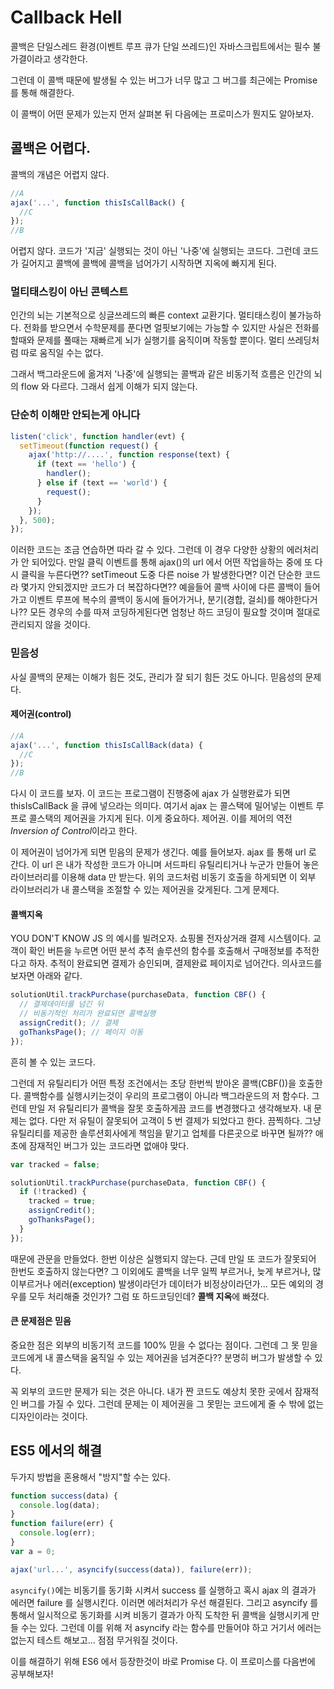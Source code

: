 # Callback Hell

콜백은 단일스레드 환경(이벤트 루프 큐가 단일 쓰레드)인 자바스크립트에서는 필수 불가결이라고 생각한다.

그런데 이 콜백 때문에 발생될 수 있는 버그가 너무 많고 그 버그를 최근에는 Promise 를 통해 해결한다.

이 콜백이 어떤 문제가 있는지 먼저 살펴본 뒤 다음에는 프로미스가 뭔지도 알아보자.

## 콜백은 어렵다.

콜백의 개념은 어렵지 않다.

```javascript
//A
ajax('...', function thisIsCallBack() {
  //C
});
//B
```

어렵지 않다. 코드가 '지금' 실행되는 것이 아닌 '나중'에 실행되는 코드다. 그런데 코드가 길어지고 콜백에 콜백에 콜백을 넘어가기 시작하면 지옥에 빠지게 된다.

### 멀티태스킹이 아닌 콘텍스트

인간의 뇌는 기본적으로 싱글쓰레드의 빠른 context 교환기다. 멀티태스킹이 불가능하다. 전화를 받으면서 수학문제를 푼다면 얼핏보기에는 가능할 수 있지만 사실은 전화를 할때와 문제를 풀때는 재빠르게 뇌가 실행기를 움직이며 작동할 뿐이다. 멀티 쓰레딩처럼 따로 움직일 수는 없다.

그래서 백그라운드에 옮겨저 '나중'에 실행되는 콜백과 같은 비동기적 흐름은 인간의 뇌의 flow 와 다르다. 그래서 쉽게 이해가 되지 않는다.

### 단순히 이해만 안되는게 아니다

```javascript
listen('click', function handler(evt) {
  setTimeout(function request() {
    ajax('http://....', function response(text) {
      if (text == 'hello') {
        handler();
      } else if (text == 'world') {
        request();
      }
    });
  }, 500);
});
```

이러한 코드는 조금 연습하면 따라 갈 수 있다. 그런데 이 경우 다양한 상황의 에러처리가 안 되어있다. 만일 클릭 이벤트를 통해 ajax()의 url 에서 어떤 작업을하는 중에 또 다시 클릭을 누른다면?? setTimeout 도중 다른 noise 가 발생한다면? 이건 단순한 코드라 몇가지 안되겠지만 코드가 더 복잡하다면?? 예을들어 콜백 사이에 다른 콜백이 들어가고 이벤트 루프에 복수의 콜백이 동시에 들어가거나, 분기(경합, 걸쇠)를 해야한다거나?? 모든 경우의 수를 따져 코딩하게된다면 엄청난 하드 코딩이 필요할 것이며 절대로 관리되지 않을 것이다.

### 믿음성

사실 콜백의 문제는 이해가 힘든 것도, 관리가 잘 되기 힘든 것도 아니다. 믿음성의 문제다.

#### 제어권(control)

```javascript
//A
ajax('...', function thisIsCallBack(data) {
  //C
});
//B
```

다시 이 코드를 보자. 이 코드는 프로그램이 진행중에 ajax 가 실행완료가 되면 thisIsCallBack 을 큐에 넣으라는 의미다. 여기서 ajax 는 콜스택에 밀어넣는 이벤트 루프로 콜스택의 제어권을 가지게 된다. 이게 중요하다. 제어권. 이를 제어의 역전*Inversion of Control*이라고 한다.

이 제어권이 넘어가게 되면 믿음의 문제가 생긴다.
예를 들어보자. ajax 를 통해 url 로 간다. 이 url 은 내가 작성한 코드가 아니며 서드파티 유틸리티거나 누군가 만들어 놓은 라이브러리를 이용해 data 만 받는다. 위의 코드처럼 비동기 호출을 하게되면 이 외부 라이브러리가 내 콜스택을 조절할 수 있는 제어권을 갖게된다. 그게 문제다.

#### 콜백지옥

YOU DON'T KNOW JS 의 예시를 빌려오자. 쇼핑몰 전자상거래 결제 시스템이다. 교객이 확인 버튼을 누르면 어떤 분석 추적 솔루션의 함수를 호출해서 구매정보를 추적한다고 하자. 추적이 완료되면 결제가 승인되며, 결제완료 페이지로 넘어간다. 의사코드를 보자면 아래와 같다.

```javascript
solutionUtil.trackPurchase(purchaseData, function CBF() {
  // 결제데이터를 넘긴 뒤
  // 비동기적인 처리가 완료되면 콜백실행
  assignCredit(); // 결제
  goThanksPage(); // 페이지 이동
});
```

흔히 볼 수 있는 코드다.

그런데 저 유틸리티가 어떤 특정 조건에서는 초당 한번씩 받아온 콜백(CBF())을 호출한다. 콜백함수를 실행시키는것이 우리의 프로그램이 아니라 백그라운드의 저 함수다.
그런데 만일 저 유틸리티가 콜백을 잘못 호출하게끔 코드를 변경했다고 생각해보자. 내 문제는 없다. 다만 저 유틸이 잘못되어 고객이 5 번 결제가 되었다고 한다. 끔찍하다. 그냥 유틸리티를 제공한 솔루션회사에게 책임을 맡기고 업체를 다른곳으로 바꾸면 될까?? 애초에 잠재적인 버그가 있는 코드라면 없애야 맞다.

```javascript
var tracked = false;

solutionUtil.trackPurchase(purchaseData, function CBF() {
  if (!tracked) {
    tracked = true;
    assignCredit();
    goThanksPage();
  }
});
```

때문에 관문을 만들었다. 한번 이상은 실행되지 않는다. 근데 만일 또 코드가 잘못되어 한번도 호출하지 않는다면? 그 이외에도 콜백을 너무 일찍 부르거나, 늦게 부르거나, 많이부르거나 에러(exception) 발생이라던가 데이터가 비정상이라던가... 모든 예외의 경우를 모두 처리해줄 것인가? 그럼 또 하드코딩인데? **콜백 지옥**에 빠졌다.

#### 큰 문제점은 믿음

중요한 점은 외부의 비동기적 코드를 100% 믿을 수 없다는 점이다. 그런데 그 못 믿을 코드에게 내 콜스택을 움직일 수 있는 제어권을 넘겨준다?? 분명히 버그가 발생할 수 있다.

꼭 외부의 코드만 문제가 되는 것은 아니다. 내가 짠 코드도 예상치 못한 곳에서 잠재적인 버그를 가질 수 있다. 그런데 문제는 이 제어권을 그 못믿는 코드에게 줄 수 밖에 없는 디자인이라는 것이다.

## ES5 에서의 해결

두가지 방법을 혼용해서 "방지"할 수는 있다.

```javascript
function success(data) {
  console.log(data);
}
function failure(err) {
  console.log(err);
}
var a = 0;

ajax('url...', asyncify(success(data)), failure(err));
```

`asyncify()`에는 비동기를 동기화 시켜서 success 를 실행하고 혹시 ajax 의 결과가 에러면 failure 를 실행시킨다. 이러면 에러처리가 우선 해결된다. 그리고 asyncify 를 통해서 일시적으로 동기화를 시켜 비동기 결과가 아직 도착한 뒤 콜백을 실행시키게 만들 수는 있다. 그런데 이를 위해 저 asyncify 라는 함수를 만들어야 하고 거기서 에러는 없는지 테스트 해보고... 점점 무거워질 것이다.

이를 해결하기 위해 ES6 에서 등장한것이 바로 Promise 다. 이 프로미스를 다음번에 공부해보자!
